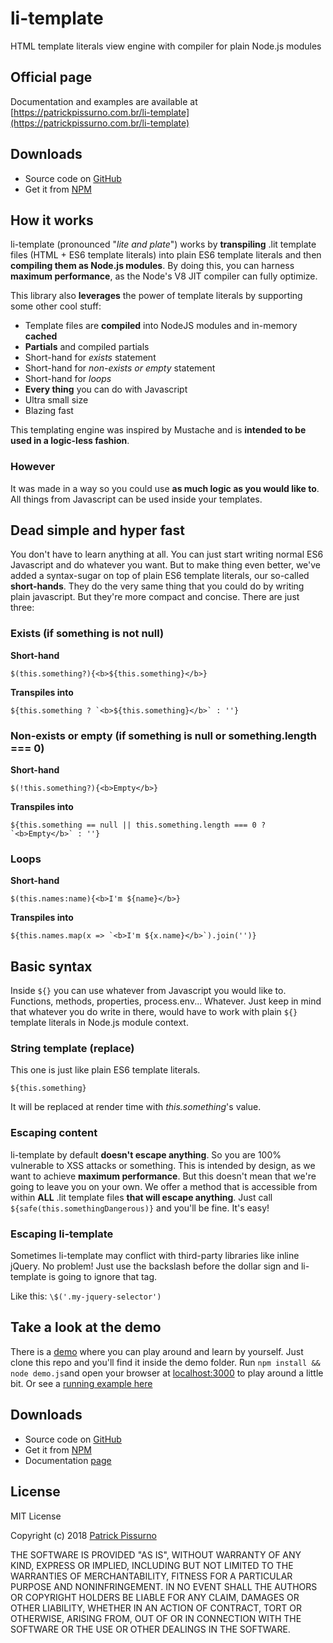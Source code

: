 # li-template
HTML template literals view engine with compiler for plain Node.js modules

## Official page
Documentation and examples are available at [https://patrickpissurno.com.br/li-template](https://patrickpissurno.com.br/li-template)

## Downloads
- Source code on [GitHub](https://github.com/patrickpissurno/li-template)
- Get it from [NPM](https://www.npmjs.com/package/li-template)

## How it works
li-template (pronounced "_lite and plate_") works by **transpiling** .lit template files (HTML + ES6 template literals) into plain ES6 template literals and then **compiling them as Node.js modules**. By doing this, you can harness **maximum performance**, as the Node's V8 JIT compiler can fully optimize.

This library also **leverages** the power of template literals by supporting some other cool stuff:
- Template files are **compiled** into NodeJS modules and in-memory **cached**
- **Partials** and compiled partials
- Short-hand for _exists_ statement
- Short-hand for _non-exists or empty_ statement
- Short-hand for _loops_
- **Every thing** you can do with Javascript
- Ultra small size
- Blazing fast

This templating engine was inspired by Mustache and is **intended to be used in a logic-less fashion**.

### However

It was made in a way so you could use **as much logic as you would like to**. All things from Javascript can be used inside your templates.

## Dead simple and hyper fast
You don't have to learn anything at all. You can just start writing normal ES6 Javascript and do whatever you want. But to make thing even better, we've added a syntax-sugar on top of plain ES6 template literals, our so-called **short-hands**. They do the very same thing that you could do by writing plain javascript. But they're more compact and concise. There are just three:

### Exists (if something is not null)
**Short-hand**

```$(this.something?){<b>${this.something}</b>}```

**Transpiles into**

```${this.something ? `<b>${this.something}</b>` : ''}```


### Non-exists or empty (if something is null or something.length === 0)
**Short-hand**

```$(!this.something?){<b>Empty</b>}```

**Transpiles into**

```${this.something == null || this.something.length === 0 ? `<b>Empty</b>` : ''}```


### Loops
**Short-hand**

```$(this.names:name){<b>I'm ${name}</b>}```

**Transpiles into**

```${this.names.map(x => `<b>I'm ${x.name}</b>`).join('')}```


## Basic syntax
Inside ```${}``` you can use whatever from Javascript you would like to. Functions, methods, properties, process.env... Whatever. Just keep in mind that whatever you do write in there, would have to work with plain ````${}```` template literals in Node.js module context.

### String template (replace)
This one is just like plain ES6 template literals.

```${this.something}```

It will be replaced at render time with _this.something_'s value.

### Escaping content
li-template by default **doesn't escape anything**. So you are 100% vulnerable to XSS attacks or something. This is intended by design, as we want to achieve **maximum performance**. But this doesn't mean that we're going to leave you on your own. We offer a method that is accessible from within **ALL** .lit template files **that will escape anything**. Just call ```${safe(this.somethingDangerous)}``` and you'll be fine. It's easy!

### Escaping li-template
Sometimes li-template may conflict with third-party libraries like inline jQuery. No problem! Just use the backslash before the dollar sign and li-template is going to ignore that tag.

Like this: ```\$('.my-jquery-selector')```

## Take a look at the demo
There is a [demo](https://github.com/patrickpissurno/li-template/tree/master/demo) where you can play around and learn by yourself. Just clone this repo and you'll find it inside the demo folder. Run ```npm install && node demo.js```and open your browser at [localhost:3000](http://localhost:3000) to play around a little bit. Or see a [running example here](https://patrickpissurno.com.br/li-template)

## Downloads
- Source code on [GitHub](https://github.com/patrickpissurno/li-template)
- Get it from [NPM](https://www.npmjs.com/package/li-template)
- Documentation [page](https://patrickpissurno.com.br/li-template)

## License
MIT License

Copyright (c) 2018 [Patrick Pissurno](https://patrickpissurno.com.br/)

THE SOFTWARE IS PROVIDED "AS IS", WITHOUT WARRANTY OF ANY KIND, EXPRESS OR
IMPLIED, INCLUDING BUT NOT LIMITED TO THE WARRANTIES OF MERCHANTABILITY,
FITNESS FOR A PARTICULAR PURPOSE AND NONINFRINGEMENT. IN NO EVENT SHALL THE
AUTHORS OR COPYRIGHT HOLDERS BE LIABLE FOR ANY CLAIM, DAMAGES OR OTHER
LIABILITY, WHETHER IN AN ACTION OF CONTRACT, TORT OR OTHERWISE, ARISING FROM,
OUT OF OR IN CONNECTION WITH THE SOFTWARE OR THE USE OR OTHER DEALINGS IN THE
SOFTWARE.